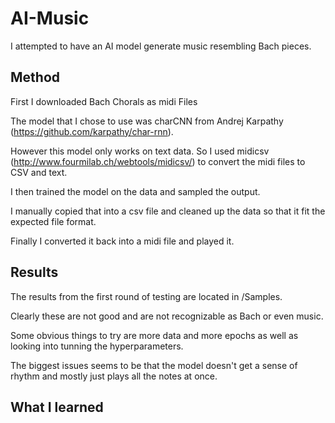 # AI-Music

I attempted to have an AI model generate music resembling Bach pieces. 

## Method
First I downloaded Bach Chorals as midi Files

The model that I chose to use was charCNN from Andrej Karpathy (https://github.com/karpathy/char-rnn). 

However this model only works on text data. So I used midicsv (http://www.fourmilab.ch/webtools/midicsv/) to convert the midi files to CSV and text. 

I then trained the model on the data and sampled the output. 

I manually copied that into a csv file and cleaned up the data so that it fit the expected file format. 

Finally I converted it back into a midi file and played it. 


## Results
The results from the first round of testing are located in /Samples.

Clearly these are not good and are not recognizable as Bach or even music. 

Some obvious things to try are more data and more epochs as well as looking into tunning the hyperparameters.

The biggest issues seems to be that the model doesn't get a sense of rhythm and mostly just plays all the notes at once. 

## What I learned
